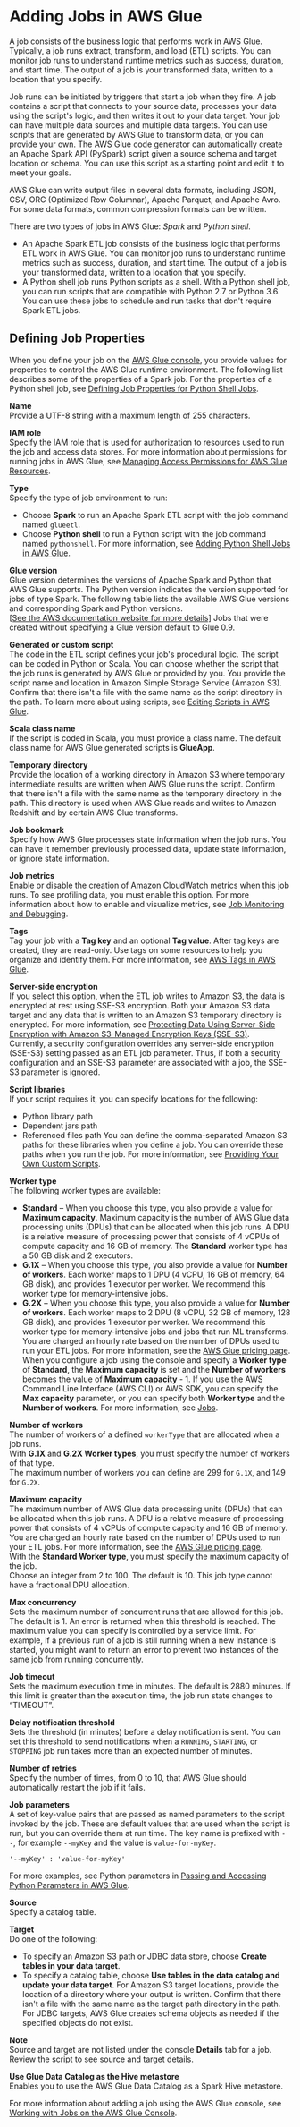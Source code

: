 # Adding Jobs in AWS Glue<a name="add-job"></a>

A job consists of the business logic that performs work in AWS Glue\. Typically, a job runs extract, transform, and load \(ETL\) scripts\. You can monitor job runs to understand runtime metrics such as success, duration, and start time\. The output of a job is your transformed data, written to a location that you specify\.

Job runs can be initiated by triggers that start a job when they fire\. A job contains a script that connects to your source data, processes your data using the script's logic, and then writes it out to your data target\. Your job can have multiple data sources and multiple data targets\. You can use scripts that are generated by AWS Glue to transform data, or you can provide your own\. The AWS Glue code generator can automatically create an Apache Spark API \(PySpark\) script given a source schema and target location or schema\. You can use this script as a starting point and edit it to meet your goals\.

AWS Glue can write output files in several data formats, including JSON, CSV, ORC \(Optimized Row Columnar\), Apache Parquet, and Apache Avro\. For some data formats, common compression formats can be written\. 

There are two types of jobs in AWS Glue: *Spark* and *Python shell*\.
+ An Apache Spark ETL job consists of the business logic that performs ETL work in AWS Glue\. You can monitor job runs to understand runtime metrics such as success, duration, and start time\. The output of a job is your transformed data, written to a location that you specify\. 
+ A Python shell job runs Python scripts as a shell\. With a Python shell job, you can run scripts that are compatible with Python 2\.7 or Python 3\.6\. You can use these jobs to schedule and run tasks that don't require Spark ETL jobs\. 

## Defining Job Properties<a name="create-job"></a>

When you define your job on the [AWS Glue console](console-jobs.md), you provide values for properties to control the AWS Glue runtime environment\. The following list describes some of the properties of a Spark job\. For the properties of a Python shell job, see [Defining Job Properties for Python Shell Jobs](add-job-python.md#create-job-python-properties)\. 

**Name**  
Provide a UTF\-8 string with a maximum length of 255 characters\. 

**IAM role**  
Specify the IAM role that is used for authorization to resources used to run the job and access data stores\. For more information about permissions for running jobs in AWS Glue, see [Managing Access Permissions for AWS Glue Resources](access-control-overview.md)\.

**Type**  
Specify the type of job environment to run:  
+ Choose **Spark** to run an Apache Spark ETL script with the job command named `glueetl`\.
+ Choose **Python shell** to run a Python script with the job command named `pythonshell`\. For more information, see [Adding Python Shell Jobs in AWS Glue](add-job-python.md)\.

**Glue version**  
Glue version determines the versions of Apache Spark and Python that AWS Glue supports\. The Python version indicates the version supported for jobs of type Spark\. The following table lists the available AWS Glue versions and corresponding Spark and Python versions\.      
<a name="table-glue-versions"></a>[\[See the AWS documentation website for more details\]](http://docs.aws.amazon.com/glue/latest/dg/add-job.html)
Jobs that were created without specifying a Glue version default to Glue 0\.9\.

**Generated or custom script**  
The code in the ETL script defines your job's procedural logic\. The script can be coded in Python or Scala\. You can choose whether the script that the job runs is generated by AWS Glue or provided by you\. You provide the script name and location in Amazon Simple Storage Service \(Amazon S3\)\. Confirm that there isn't a file with the same name as the script directory in the path\. To learn more about using scripts, see [Editing Scripts in AWS Glue](edit-script.md)\.

**Scala class name**  
If the script is coded in Scala, you must provide a class name\. The default class name for AWS Glue generated scripts is **GlueApp**\.

**Temporary directory**  
Provide the location of a working directory in Amazon S3 where temporary intermediate results are written when AWS Glue runs the script\. Confirm that there isn't a file with the same name as the temporary directory in the path\. This directory is used when AWS Glue reads and writes to Amazon Redshift and by certain AWS Glue transforms\.

**Job bookmark**  
Specify how AWS Glue processes state information when the job runs\. You can have it remember previously processed data, update state information, or ignore state information\.

**Job metrics**  
Enable or disable the creation of Amazon CloudWatch metrics when this job runs\. To see profiling data, you must enable this option\. For more information about how to enable and visualize metrics, see [Job Monitoring and Debugging](monitor-profile-glue-job-cloudwatch-metrics.md)\. 

**Tags**  
Tag your job with a **Tag key** and an optional **Tag value**\. After tag keys are created, they are read\-only\. Use tags on some resources to help you organize and identify them\. For more information, see [AWS Tags in AWS Glue](monitor-tags.md)\. 

**Server\-side encryption**  
If you select this option, when the ETL job writes to Amazon S3, the data is encrypted at rest using SSE\-S3 encryption\. Both your Amazon S3 data target and any data that is written to an Amazon S3 temporary directory is encrypted\. For more information, see [Protecting Data Using Server\-Side Encryption with Amazon S3\-Managed Encryption Keys \(SSE\-S3\)](https://docs.aws.amazon.com/AmazonS3/latest/dev/UsingServerSideEncryption.html)\.  
Currently, a security configuration overrides any server\-side encryption \(SSE\-S3\) setting passed as an ETL job parameter\. Thus, if both a security configuration and an SSE\-S3 parameter are associated with a job, the SSE\-S3 parameter is ignored\.

**Script libraries**  
If your script requires it, you can specify locations for the following:   
+ Python library path
+ Dependent jars path
+ Referenced files path
You can define the comma\-separated Amazon S3 paths for these libraries when you define a job\. You can override these paths when you run the job\. For more information, see [Providing Your Own Custom Scripts](console-custom-created.md)\.

**Worker type**  
The following worker types are available:  
+ **Standard** – When you choose this type, you also provide a value for **Maximum capacity**\. Maximum capacity is the number of AWS Glue data processing units \(DPUs\) that can be allocated when this job runs\. A DPU is a relative measure of processing power that consists of 4 vCPUs of compute capacity and 16 GB of memory\. The **Standard** worker type has a 50 GB disk and 2 executors\. 
+ **G\.1X** – When you choose this type, you also provide a value for **Number of workers**\. Each worker maps to 1 DPU \(4 vCPU, 16 GB of memory, 64 GB disk\), and provides 1 executor per worker\. We recommend this worker type for memory\-intensive jobs\.
+ **G\.2X** – When you choose this type, you also provide a value for **Number of workers**\. Each worker maps to 2 DPU \(8 vCPU, 32 GB of memory, 128 GB disk\), and provides 1 executor per worker\. We recommend this worker type for memory\-intensive jobs and jobs that run ML transforms\.
You are charged an hourly rate based on the number of DPUs used to run your ETL jobs\. For more information, see the [AWS Glue pricing page](https://aws.amazon.com/glue/pricing/)\.  
When you configure a job using the console and specify a **Worker type** of **Standard**, the **Maximum capacity** is set and the **Number of workers** becomes the value of **Maximum capacity** \- 1\. If you use the AWS Command Line Interface \(AWS CLI\) or AWS SDK, you can specify the **Max capacity** parameter, or you can specify both **Worker type** and the **Number of workers**\. For more information, see [Jobs](https://docs.aws.amazon.com/en_us/glue/latest/dg/aws-glue-api-jobs-job.html)\.

**Number of workers**  
The number of workers of a defined `workerType` that are allocated when a job runs\.  
With **G\.1X** and **G\.2X Worker types**, you must specify the number of workers of that type\.  
The maximum number of workers you can define are 299 for `G.1X`, and 149 for `G.2X`\.

**Maximum capacity**  
The maximum number of AWS Glue data processing units \(DPUs\) that can be allocated when this job runs\. A DPU is a relative measure of processing power that consists of 4 vCPUs of compute capacity and 16 GB of memory\. You are charged an hourly rate based on the number of DPUs used to run your ETL jobs\. For more information, see the [AWS Glue pricing page](https://aws.amazon.com/glue/pricing/)\.    
With the **Standard Worker type**, you must specify the maximum capacity of the job\.  
Choose an integer from 2 to 100\. The default is 10\. This job type cannot have a fractional DPU allocation\.

**Max concurrency**  
Sets the maximum number of concurrent runs that are allowed for this job\. The default is 1\. An error is returned when this threshold is reached\. The maximum value you can specify is controlled by a service limit\. For example, if a previous run of a job is still running when a new instance is started, you might want to return an error to prevent two instances of the same job from running concurrently\. 

**Job timeout**  
Sets the maximum execution time in minutes\. The default is 2880 minutes\. If this limit is greater than the execution time, the job run state changes to “TIMEOUT”\. 

**Delay notification threshold**  
Sets the threshold \(in minutes\) before a delay notification is sent\. You can set this threshold to send notifications when a `RUNNING`, `STARTING`, or `STOPPING` job run takes more than an expected number of minutes\.

**Number of retries**  
Specify the number of times, from 0 to 10, that AWS Glue should automatically restart the job if it fails\.

**Job parameters**  
A set of key\-value pairs that are passed as named parameters to the script invoked by the job\. These are default values that are used when the script is run, but you can override them at run time\. The key name is prefixed with `--`, for example `--myKey` and the value is `value-for-myKey`\.   

```
'--myKey' : 'value-for-myKey'  
```
For more examples, see Python parameters in [Passing and Accessing Python Parameters in AWS Glue](aws-glue-programming-python-calling.md#aws-glue-programming-python-calling-parameters)\.

**Source**  
Specify a catalog table\.

**Target**  
Do one of the following:   
+ To specify an Amazon S3 path or JDBC data store, choose **Create tables in your data target**\.
+ To specify a catalog table, choose **Use tables in the data catalog and update your data target**\.
For Amazon S3 target locations, provide the location of a directory where your output is written\. Confirm that there isn't a file with the same name as the target path directory in the path\. For JDBC targets, AWS Glue creates schema objects as needed if the specified objects do not exist\.

**Note**  
Source and target are not listed under the console **Details** tab for a job\. Review the script to see source and target details\.

**Use Glue Data Catalog as the Hive metastore**  
Enables you to use the AWS Glue Data Catalog as a Spark Hive metastore\.

 For more information about adding a job using the AWS Glue console, see [Working with Jobs on the AWS Glue Console](console-jobs.md)\. 